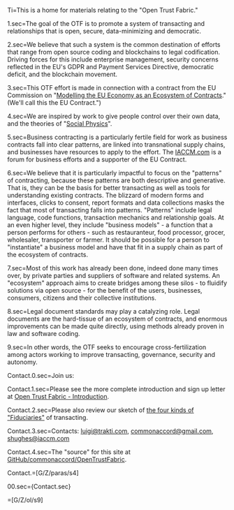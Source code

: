 Ti=This is a home for materials relating to the "Open Trust Fabric."

1.sec=The goal of the OTF is to promote a system of transacting and relationships that is open, secure, data-minimizing and democratic.

2.sec=We believe that such a system is the common destination of efforts that range from open source coding and blockchains to legal codification.  Driving forces for this include enterprise management, security concerns reflected in the EU's GDPR and Payment Services Directive, democratic deficit, and the blockchain movement.

3.sec=This OTF effort is made in connection with a contract from the EU Commission on "<a href="https://ec.europa.eu/newsroom/just/item-detail.cfm?item_id=638348">Modelling the EU Economy as an Ecosystem of Contracts</a>." (We'll call this the EU Contract.")

4.sec=We are inspired by work to give people control over their own data, and the theories of "<a href="http://socialphysics.media.mit.edu/">Social Physics</a>".

5.sec=Business contracting is a particularly fertile field for work as business contracts fall into clear patterns, are linked into transnational supply chains, and businesses have resources to apply to the effort.  The <a href="http://iaccm.com">IACCM.com</a> is a forum for business efforts and a supporter of the EU Contract.

6.sec=We believe that it is particularly impactful to focus on the "patterns" of contracting, because these patterns are both descriptive and generative.  That is, they can be the basis for better transacting as well as tools for understanding existing contracts.  The blizzard of modern forms and interfaces, clicks to consent, report formats and data collections masks the fact that most of transacting falls into patterns.  "Patterns" include legal language, code functions, transaction mechanics and relationship goals.  At an even higher level, they include "business models" - a function that a person performs for others - such as restauranteur, food processor, grocer, wholesaler, transporter or farmer.  It should be possible for a person to "instantiate" a business model and have that fit in a supply chain as part of the ecosystem of contracts.

7.sec=Most of this work has already been done, indeed done many times over, by private parties and suppliers of software and related systems.  An "ecosystem" approach aims to create bridges among these silos - to fluidify solutions via open source - for the benefit of the users, businesses, consumers, citizens and their collective institutions.

8.sec=Legal document standards may play a catalyzing role.  Legal documents are the hard-tissue of an ecosystem of contracts, and enormous improvements can be made quite directly, using methods already proven in law and software coding.

9.sec=In other words, the OTF seeks to encourage cross-fertilization among actors working to improve transacting, governance, security and autonomy.

Contact.0.sec=Join us:

Contact.1.sec=Please see the more complete introduction and sign up letter at <a href="index.php?action=doc&file=OpenTrustFabric/LetterOfIntent/0.md">Open Trust Fabric - Introduction</a>.

Contact.2.sec=Please also review our sketch of <a href="index.php?action=list&file=Who/Fiduciary/">the four kinds of "Fiduciaries"</a> of transacting.

Contact.3.sec=Contacts: luigi@trakti.com, commonaccord@gmail.com, shughes@iaccm.com

Contact.4.sec=The "source" for this site at <a href="https://github.com/commonaccord/opentrustfabric">GitHub/commonaccord/OpenTrustFabric</a>.

Contact.=[G/Z/paras/s4]

00.sec={Contact.sec}

=[G/Z/ol/s9]
